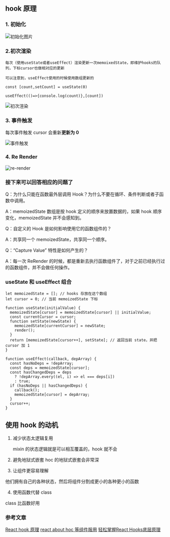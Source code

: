 ## hook 原理

### 1. 初始化

![初始化图片](./init.png)

### 2.初次渲染

    每次（使用useState或者useEffect）渲染更新一次memoixedState，即维护hooks的队列，下标cursor也做相对应的更新

    可以注意到，useEffect使用的时候使用数组更新的

`const [count,setCount] = useState(0)`

`useEffect(()=>{console.log(count)},[count])`

![初次渲染](./first-render.png)

### 3. 事件触发

每次事件触发 cursor 会重新**更新为 0**

![事件触发](./event.png)

### 4. Re Render

![re-render](./re-render.png)

### 接下来可以回答相应的问题了

Q：为什么只能在函数最外层调用 Hook？为什么不要在循环、条件判断或者子函数中调用。

A：memoizedState 数组是按 hook 定义的顺序来放置数据的，如果 hook 顺序变化，memoizedState 并不会感知到。

Q：自定义的 Hook 是如何影响使用它的函数组件的？

A：共享同一个 memoizedState，共享同一个顺序。

Q：“Capture Value” 特性是如何产生的？

A：每一次 ReRender 的时候，都是重新去执行函数组件了，对于之前已经执行过的函数组件，并不会做任何操作。

### useState 和 useEffect 组合

```
let memoizedState = []; // hooks 存放在这个数组
let cursor = 0; // 当前 memoizedState 下标

function useState(initialValue) {
  memoizedState[cursor] = memoizedState[cursor] || initialValue;
  const currentCursor = cursor;
  function setState(newState) {
    memoizedState[currentCursor] = newState;
    render();
  }
  return [memoizedState[cursor++], setState]; // 返回当前 state，并把 cursor 加 1
}

function useEffect(callback, depArray) {
  const hasNoDeps = !depArray;
  const deps = memoizedState[cursor];
  const hasChangedDeps = deps
    ? !depArray.every((el, i) => el === deps[i])
    : true;
  if (hasNoDeps || hasChangedDeps) {
    callback();
    memoizedState[cursor] = depArray;
  }
  cursor++;
}
```

## 使用 hook 的动机

1. 减少状态太逻辑复用

   mixin 的状态逻辑就是可以相互覆盖的，hook 就不会

2. 避免地狱式嵌套
   hoc 的地狱式嵌套会非常深

3. 让组件更容易理解

他们拥有自己的各种状态，然后将组件分割成更小的各种更小的函数

4. 使用函数代替 class

class 比函数好用

### 参考文章

[React hook 原理](https://github.com/brickspert/blog/issues/26)
[react about hoc 等组件服用](https://juejin.cn/post/6844903815762673671#heading-33)
[轻松掌握React Hooks底层原理](https://segmentfault.com/a/1190000038768433)